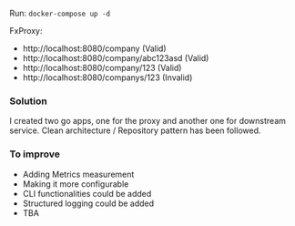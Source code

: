 Run: `docker-compose up -d`

FxProxy: 
- http://localhost:8080/company (Valid)
- http://localhost:8080/company/abc123asd (Valid)
- http://localhost:8080/company/123 (Valid)
- http://localhost:8080/companys/123 (Invalid)


### Solution

I created two go apps, one for the proxy and another one for downstream service. Clean architecture / Repository pattern has been followed. 

### To improve

- Adding Metrics measurement 
- Making it more configurable
- CLI functionalities could be added
- Structured logging could be added
- TBA